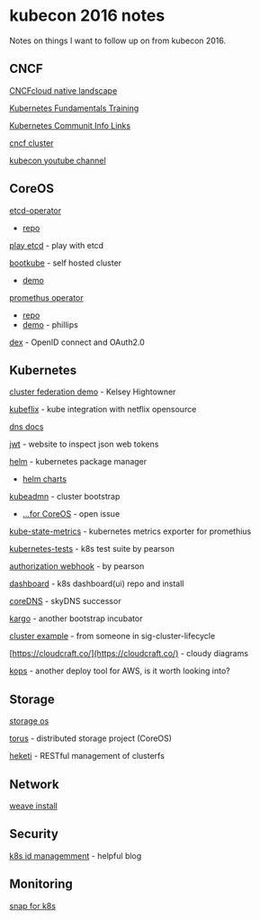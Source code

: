 # kubecon 2016 notes
Notes on things I want to follow up on from kubecon 2016.

## CNCF

[CNCFcloud native landscape](https://github.com/cncf/landscape/blob/master/cn-landscape-0.9.pdf)

[Kubernetes Fundamentals Training](https://www.cncf.io/blog/2016/11/08/cncf-partners-linux-foundation-launch-new-kubernetes-certification-training-managed-service-provider-program)

[Kubernetes Communit Info Links](https://github.com/kubernetes/community/blob/master/README.md#slack-chat)

[cncf cluster](https://www.cncf.io/cluster)

[kubecon youtube channel](https://www.youtube.com/playlist?list=PLj6h78yzYM2PqgIGU1Qmi8nY7dqn9PCr4)

## CoreOS

[etcd-operator](https://coreos.com/blog/introducing-the-etcd-operator.html)

- [repo](https://github.com/coreos/etcd-operator)

[play etcd](http://play.etcd.io/) - play with etcd

[bootkube](https://github.com/kubernetes-incubator/bootkube) - self hosted cluster

- [demo](https://github.com/coreos/coreos-baremetal/blob/master/Documentation/bootkube.md)

[promethus operator](https://coreos.com/blog/the-prometheus-operator.html)

- [repo](https://github.com/coreos/prometheus-operator)
- [demo](https://github.com/philips/etcd-prometheus-operator-demo) - phillips

[dex](https://github.com/coreos/dex) - OpenID connect and OAuth2.0

## Kubernetes

[cluster federation demo](https://github.com/kubernetes-incubator/bootkube) - Kelsey Hightowner

[kubeflix](https://github.com/fabric8io/kubeflix) - kube integration with netflix opensource

[dns docs](http://kubernetes.io/docs/admin/dns/)

[jwt](https://jwt.io/) - website to inspect json web tokens

[helm](https://github.com/kubernetes/helm) - kubernetes package manager

- [helm charts](https://github.com/helm/charts)

[kubeadmn](http://kubernetes.io/docs/admin/kubeadm/) - cluster bootstrap

- [...for CoreOS](http://kubernetes.io/docs/admin/kubeadm/) - open issue

[kube-state-metrics](https://github.com/kubernetes/kube-state-metrics/blob/master/README.md) - kubernetes metrics exporter for promethius

[kubernetes-tests](https://github.com/pearsontechnology/kubernetes-tests) - k8s test suite by pearson

[authorization webhook](https://github.com/pearsontechnology/bitesize-authz-webhook) - by pearson

[dashboard](https://github.com/kubernetes/dashboard) - k8s dashboard(ui) repo and install

[coreDNS](https://github.com/miekg/coredns) - skyDNS successor

[kargo](https://github.com/kubernetes-incubator/kargo) - another bootstrap incubator

[cluster example](https://github.com/nitinmidha/kube-cluster) - from someone in sig-cluster-lifecycle

[https://cloudcraft.co/](https://cloudcraft.co/) - cloudy diagrams

[kops](https://github.com/kubernetes/kops) - another deploy tool for AWS, is it worth looking into?

## Storage

[storage os](http://storageos.com/)

[torus](https://github.com/coreos/torus) - distributed storage project (CoreOS)

[heketi](https://github.com/heketi/heketi) - RESTful management of clusterfs

## Network

[weave install](http://git.io/weave-kube)

## Security

[k8s id managemment](https://github.com/TremoloSecurity/wiki/blob/master/kubernetes.md) -  helpful blog

## Monitoring

[snap for k8s](https://medium.com/intel-sdi/the-benefits-of-using-snap-with-kubernetes-c15557a28b54#.488sf9fh1)
